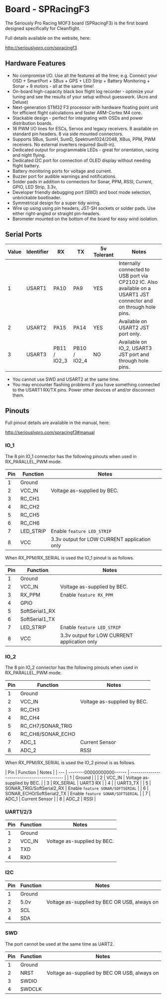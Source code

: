# Board - SPRacingF3

The Seriously Pro Racing MOF3 board (SPRacingF3) is the first board designed specifically for Cleanflight.

Full details available on the website, here:

http://seriouslypro.com/spracingf3

## Hardware Features

* No compromise I/O. Use all the features all the time; e.g. Connect your OSD + SmartPort + SBus + GPS + LED Strip + Battery Monitoring + Sonar + 8 motors - all at the same time!
* On-board high-capacity black box flight log recorder - optimize your tuning and see the results of your setup without guesswork. (Acro and Deluxe)
* Next-generation STM32 F3 processor with hardware floating point unit for efficient flight calculations and faster ARM-Cortex M4 core.
* Stackable design - perfect for integrating with OSDs and power distribution boards.
* 16 PWM I/O lines for ESCs, Servos and legacy receivers. 8 available on standard pin headers. 8 via side mounted connectors.
* Supports SBus, SumH, SumD, Spektrum1024/2048, XBus, PPM, PWM receivers. No external inverters required (built-in).
* Dedicated output for programmable LEDs - great for orientation, racing and night flying.
* Dedicated I2C port for connection of OLED display without needing flight battery.
* Battery monitoring ports for voltage and current.
* Buzzer port for audible warnings and notifications.
* Solder pads in addition to connectors for Sonar, PPM, RSSI, Current, GPIO, LED Strip, 3.3v, 
* Developer friendly debugging port (SWD) and boot mode selection, unbrickable bootloader.
* Symmetrical design for a super tidy wiring.
* Wire up using using pin headers, JST-SH sockets or solder pads. Use either right-angled or straight pin-headers.
* Barometer mounted on the bottom of the board for easy wind isolation.

## Serial Ports

| Value | Identifier   | RX           | TX           | 5v Tolerant | Notes                                                                                       |
| ----- | ------------ | ------------ | ------------ | ----------- | ------------------------------------------------------------------------------------------- |
| 1     | USART1       | PA10         | PA9          | YES         | Internally connected to USB port via CP2102 IC.  Also available on a USART1 JST connector and on through hole pins. |
| 2     | USART2       | PA15         | PA14         | YES         | Available on USART2 JST port only. |
| 3     | USART3       | PB11 / IO2_3 | PB10 / IO2_4 | NO          | Available on IO_2, USART3 JST port and through hole pins. |

* You cannot use SWD and USART2 at the same time.
* You may encounter flashing problems if you have something connected to the USART1 RX/TX pins.   Power other devices of and/or disconnect them.

## Pinouts

Full pinout details are available in the manual, here:

http://seriouslypro.com/spracingf3#manual

### IO_1

The 8 pin IO_1 connector has the following pinouts when used in RX_PARALLEL_PWM mode.

| Pin | Function       | Notes                                        |
| --- | -------------- | -------------------------------------------- |
| 1   | Ground         |                                              |
| 2   | VCC_IN         | Voltage as-supplied by BEC.                  |
| 3   | RC_CH1         | |
| 4   | RC_CH2         | |
| 5   | RC_CH5         | |
| 6   | RC_CH6         | |
| 7   | LED_STRIP      | Enable `feature LED_STRIP`                   |
| 8   | VCC            | 3.3v output for LOW CURRENT application only |

When RX_PPM/RX_SERIAL is used the IO_1 pinout is as follows.

| Pin | Function       | Notes                                        |
| --- | -------------- | -------------------------------------------- |
| 1   | Ground         |                                              |
| 2   | VCC_IN         | Voltage as-supplied by BEC.                  |
| 3   | RX_PPM         | Enable `feature RX_PPM`                      |
| 4   | GPIO           |                                              | 
| 5   | SoftSerial1_RX |                                              | 
| 6   | SoftSerial1_TX |                                              | 
| 7   | LED_STRIP      | Enable `feature LED_STRIP`                   |
| 8   | VCC            | 3.3v output for LOW CURRENT application only |

### IO_2

The 8 pin IO_2 connector has the following pinouts when used in RX_PARALLEL_PWM mode.

| Pin | Function          | Notes                                        |
| --- | ----------------- | -------------------------------------------- |
| 1   | Ground            |                                              |
| 2   | VCC_IN            | Voltage as-supplied by BEC.                  |
| 3   | RC_CH3            |                                              |
| 4   | RC_CH4            |                                              |
| 5   | RC_CH7/SONAR_TRIG |                                              |
| 6   | RC_CH8/SONAR_ECHO |                                              |
| 7   | ADC_1             | Current Sensor                               |
| 8   | ADC_2             | RSSI                                         |

When RX_PPM/RX_SERIAL is used the IO_2 pinout is as follows.

| Pin | Function                  | Notes                                        |
| --- | --------00000000000------ | -------------------------------------------- |
| 1   | Ground                    |                                              |
| 2   | VCC_IN                    | Voltage as-supplied by BEC.                  |
| 3   | RX_SERIAL                 | UART3 RX                                     |
| 4   |                           | UART3_TX                                     | 
| 5   | SONAR_TRIG/SoftSerial2_RX | Enable `feature SONAR/SOFTSERIAL`     | 
| 6   | SONAR_ECHO/SoftSerial2_TX | Enable `feature SONAR/SOFTSERIAL`     | 
| 7   | ADC_1                     | Current Sensor                               |
| 8   | ADC_2                     | RSSI                                         |

### UART1/2/3

| Pin | Function       | Notes                                        |
| --- | -------------- | -------------------------------------------- |
| 1   | Ground         |                                              |
| 2   | VCC_IN         | Voltage as-supplied by BEC.                  |
| 3   | TXD            |                                              |
| 4   | RXD            |                                              |

### I2C

| Pin | Function       | Notes                                        |
| --- | -------------- | -------------------------------------------- |
| 1   | Ground         |                                              |
| 2   | 5.0v           | Voltage as-supplied by BEC OR USB, always on |
| 3   | SCL            |                                              |
| 4   | SDA            |                                              |

### SWD

The port cannot be used at the same time as UART2.

| Pin | Function       | Notes                                        |
| --- | -------------- | -------------------------------------------- |
| 1   | Ground         |                                              |
| 2   | NRST           | Voltage as-supplied by BEC OR USB, always on |
| 3   | SWDIO          |                                              |
| 4   | SWDCLK         |                                              |

